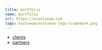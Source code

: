 ```yaml
---
title: portfolio
name: portfolio
url: https://eveolveum.com
logo: evolveum/evolveum-logo-trademark.png
---
```


- [clients](clients)
- [partners](partners)
